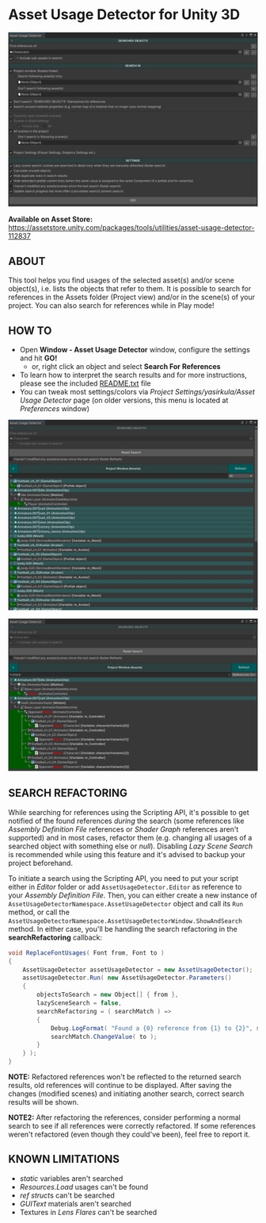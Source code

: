# Asset Usage Detector for Unity 3D

![Settings](Images/Settings.png)

**Available on Asset Store:** https://assetstore.unity.com/packages/tools/utilities/asset-usage-detector-112837

## ABOUT

This tool helps you find usages of the selected asset(s) and/or scene object(s), i.e. lists the objects that refer to them. It is possible to search for references in the Assets folder (Project view) and/or in the scene(s) of your project. You can also search for references while in Play mode!

## HOW TO

- Open **Window - Asset Usage Detector** window, configure the settings and hit **GO!**
  - or, right click an object and select **Search For References**
- To learn how to interpret the search results and for more instructions, please see the included [README.txt](../Plugins/AssetUsageDetector/README.txt) file
- You can tweak most settings/colors via *Project Settings/yasirkula/Asset Usage Detector* page (on older versions, this menu is located at *Preferences* window)

![SearchResults1](Images/SearchResults1Dark.png)

![SearchResults2](Images/SearchResults2Dark.png)

## SEARCH REFACTORING

While searching for references using the Scripting API, it's possible to get notified of the found references *during* the search (some references like *Assembly Definition File* references or *Shader Graph* references aren't supported) and in most cases, refactor them (e.g. changing all usages of a searched object with something else or *null*). Disabling *Lazy Scene Search* is recommended while using this feature and it's advised to backup your project beforehand.

To initiate a search using the Scripting API, you need to put your script either in *Editor* folder or add `AssetUsageDetector.Editor` as reference to your *Assembly Definition File*. Then, you can either create a new instance of `AssetUsageDetectorNamespace.AssetUsageDetector` object and call its `Run` method, or call the `AssetUsageDetectorNamespace.AssetUsageDetectorWindow.ShowAndSearch` method. In either case, you'll be handling the search refactoring in the **searchRefactoring** callback:

```csharp
void ReplaceFontUsages( Font from, Font to )
{
	AssetUsageDetector assetUsageDetector = new AssetUsageDetector();
	assetUsageDetector.Run( new AssetUsageDetector.Parameters()
	{
		objectsToSearch = new Object[] { from },
		lazySceneSearch = false,
		searchRefactoring = ( searchMatch ) =>
		{
			Debug.LogFormat( "Found a {0} reference from {1} to {2}", searchMatch.GetType().Name, searchMatch.Source, searchMatch.Value );
			searchMatch.ChangeValue( to );
		}
	} );
}
```

**NOTE:** Refactored references won't be reflected to the returned search results, old references will continue to be displayed. After saving the changes (modified scenes) and initiating another search, correct search results will be shown.

**NOTE2:** After refactoring the references, consider performing a normal search to see if all references were correctly refactored. If some references weren't refactored (even though they could've been), feel free to report it.

## KNOWN LIMITATIONS

- *static* variables aren't searched
- *Resources.Load* usages can't be found
- *ref struct*s can't be searched
- *GUIText* materials aren't searched
- Textures in *Lens Flares* can't be searched
